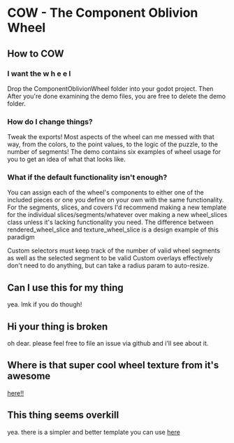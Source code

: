 # COW - The Component Oblivion Wheel

## How to COW
### I want the w h e e l
Drop the ComponentOblivionWheel folder into your godot project. Then 
After you're done examining the demo files, you are free to delete the demo folder.

### How do I change things?
Tweak the exports! Most aspects of the wheel can me messed with that way, from the colors, to the point values, to the logic of the puzzle, to the number of segments!
The demo contains six examples of wheel usage for you to get an idea of what that looks like.

### What if the default functionality isn't enough?
You can assign each of the wheel's components to either one of the included pieces or one you define on your own with the same functionality. 
For the segments, slices, and covers I'd recommend making a new template for the individual slices/segments/whatever over making a new wheel_slices class unless it's lacking functionality you need.
The difference between rendered_wheel_slice and texture_wheel_slice is a design example of this paradigm

Custom selectors must keep track of the number of valid wheel segments as well as the selected segment to be valid
Custom overlays effectively don't need to do anything, but can take a radius param to auto-resize.

## Can I use this for my thing
yea. lmk if you do though!

## Hi your thing is broken
oh dear. please feel free to file an issue via github and i'll see about it.

## Where is that super cool wheel texture from it's awesome
[here!!](https://larscandybars.itch.io/wheeljam-2025-template-assets)

## This thing seems overkill
yea. there is a simpler and better template you can use [here](https://github.com/shaner421/the-wheel-godot)
